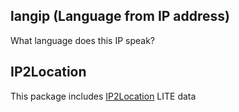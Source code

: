 ## langip (Language from IP address)

What language does this IP speak?

## IP2Location

This package includes [IP2Location](https://lite.ip2location.com) LITE data
